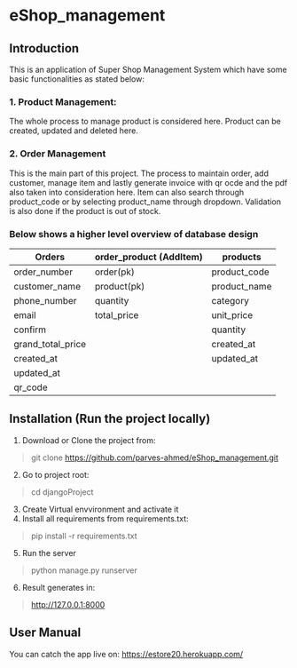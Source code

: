 # eShop_management

## Introduction
This is an application of Super Shop Management System which have some basic functionalities as stated below:

### 1. Product Management:
The whole process to manage product is considered here. Product can be created, updated and deleted here.
### 2. Order Management
This is the main part of this project. The process to maintain order, add customer, manage item and lastly generate invoice with qr ocde and the pdf
also taken into consideration here. Item can also search through product_code or by selecting product_name through dropdown. Validation is also done 
if the product is out of stock.

### Below shows a higher level overview of database design

|    Orders     | order_product (AddItem) | products     |
|---------------|-------------------------|--------------|
| order_number  |         order(pk)       | product_code |
|customer_name  |        product(pk)      | product_name |
|phone_number   |        quantity         | category     |
|email          |        total_price      | unit_price   |
|confirm        |                         | quantity     |
|grand_total_price|                       | created_at   |
|created_at    |                          | updated_at   |
|updated_at    |                          |              |
|qr_code       |                          |              |

## Installation (Run the project locally)
1. Download or Clone the project from:
> git clone https://github.com/parves-ahmed/eShop_management.git
2. Go to project root:
> cd djangoProject
3. Create Virtual envvironment and activate it
4. Install all requirements from requirements.txt:
> pip install -r requirements.txt
5. Run the server
> python manage.py runserver
6. Result generates in:
> http://127.0.0.1:8000

## User Manual
You can catch the app live on: https://estore20.herokuapp.com/

